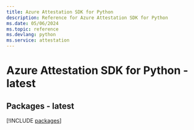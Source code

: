 ```yaml
---
title: Azure Attestation SDK for Python
description: Reference for Azure Attestation SDK for Python
ms.date: 05/06/2024
ms.topic: reference
ms.devlang: python
ms.service: attestation
---
```

# Azure Attestation SDK for Python - latest
## Packages - latest
[!INCLUDE [packages](attestation-index.md)]